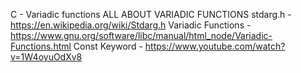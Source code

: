 C - Variadic functions
	ALL ABOUT VARIADIC FUNCTIONS
		stdarg.h - https://en.wikipedia.org/wiki/Stdarg.h
		Variadic Functions - https://www.gnu.org/software/libc/manual/html_node/Variadic-Functions.html
		Const Keyword - https://www.youtube.com/watch?v=1W4oyuOdXv8
